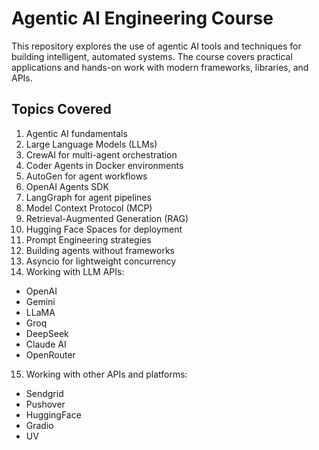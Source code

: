 # Agentic AI Engineering Course

This repository explores the use of agentic AI tools and techniques for building intelligent, automated systems. The course covers practical applications and hands-on work with modern frameworks, libraries, and APIs.

## Topics Covered
1. Agentic AI fundamentals  
2. Large Language Models (LLMs)  
3. CrewAI for multi-agent orchestration  
4. Coder Agents in Docker environments  
5. AutoGen for agent workflows  
6. OpenAI Agents SDK  
7. LangGraph for agent pipelines  
8. Model Context Protocol (MCP)  
9. Retrieval-Augmented Generation (RAG)  
10. Hugging Face Spaces for deployment  
11. Prompt Engineering strategies  
12. Building agents without frameworks  
13. Asyncio for lightweight concurrency  
14. Working with LLM APIs:
   - OpenAI  
   - Gemini  
   - LLaMA
   - Groq
   - DeepSeek
   - Claude AI
   - OpenRouter
15. Working with other APIs and platforms:
   - Sendgrid
   - Pushover
   - HuggingFace
   - Gradio
   - UV
  
   
